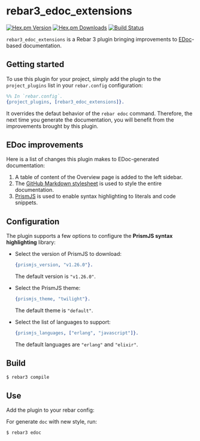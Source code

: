 # rebar3_edoc_extensions

[![Hex.pm Version][hexpm version]][hexpm]
[![Hex.pm Downloads][hexpm downloads]][hexpm]
[![Build Status][gh badge]][gh]

`rebar3_edoc_extensions` is a Rebar 3 plugin bringing improvements to
[EDoc](https://www.erlang.org/doc/apps/edoc/chapter.html)-based documentation.

## Getting started

To use this plugin for your project, simply add the plugin to the
`project_plugins` list in your `rebar.config` configuration:

```erlang
%% In `rebar.config`.
{project_plugins, [rebar3_edoc_extensions]}.
```

It overrides the defaut behavior of the `rebar edoc` command. Therefore, the
next time you generate the documentation, you will benefit from the
improvements brought by this plugin.

## EDoc improvements

Here is a list of changes this plugin makes to EDoc-generated documentation:

1. A table of content of the Overview page is added to the left sidebar.
2. The [GitHub Markdown stylesheet](https://github.com/sindresorhus/github-markdown-css)
   is used to style the entire documentation.
3. [PrismJS](https://prismjs.com/) is used to enable syntax highlighting to
   literals and code snippets.

## Configuration

The plugin supports a few options to configure the **PrismJS syntax
highlighting** library:

*   Select the version of PrismJS to download:
    ```erlang
    {prismjs_version, "v1.26.0"}.
    ```

    The default version is `"v1.26.0"`.

*   Select the PrismJS theme:
    ```erlang
    {prismjs_theme, "twilight"}.
    ```

    The default theme is `"default"`.

*   Select the list of languages to support:
    ```erlang
    {prismjs_languages, ["erlang", "javascript"]}.
    ```

    The default languages are `"erlang"` and `"elixir"`.

## Build

```sh
$ rebar3 compile
```

## Use

Add the plugin to your rebar config:

For generate `doc` with new style, run:
```sh
$ rebar3 edoc
```

<!-- Badges -->
[hexpm]: https://hex.pm/packages/rebar3_edoc_extensions
[hexpm version]: https://img.shields.io/hexpm/v/rebar3_edoc_extensions.svg?style=flat-square
[hexpm downloads]: https://img.shields.io/hexpm/dt/rebar3_edoc_extensions.svg?style=flat-square
[gh]: https://github.com/vkatsuba/rebar3_edoc_extensions/actions/workflows/ci.yaml
[gh badge]: https://img.shields.io/github/workflow/status/vkatsuba/rebar3_edoc_extensions/CI?style=flat-square
